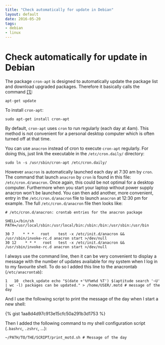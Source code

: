 ```yaml
---
title: "Check automatically for update in Debian"
layout: default
date: 2016-05-20
tags:
- debian
- linux
---
```


# Check automatically for update in Debian

The package `cron-apt` is designed to automatically update the package list and
download upgraded packages. Therefore it basically calls the command
[[1]][cron-apt]:

    apt-get update

To install `cron-apt`:

    sudo apt-get install cron-apt

By default, `cron-apt` uses `cron` to run regularly (each day at 4am). This
method is not convenient for a personal desktop computer which is often turned
off at that time.

You can use `anacron` instead of cron to execute `cron-apt` regularly. For
doing this, just link the executable in the `/etc/cron.daily/` directory:

    sudo ln -s /usr/sbin/cron-apt /etc/cron.daily/

However `anacron` is automatically launched each day at 7:30 am by `cron`. The
command that launch `anacron` by `cron` is found in this file:
`/etc/cron.d/anacron`. Once again, this could be not optimal for a desktop
computer. Furthermore when you start your laptop without power supply anacron
won't be launched. You can then add another, more convenient, entry in the
`/etc/cron.d/anacron` file to launch `anacron` at 12:30 pm for example. The
full `/etc/cron.d/anacron` file then looks like:

    # /etc/cron.d/anacron: crontab entries for the anacron package

    SHELL=/bin/sh
    PATH=/usr/local/sbin:/usr/local/bin:/sbin:/bin:/usr/sbin:/usr/bin

    30 7    * * *   root    test -x /etc/init.d/anacron && /usr/sbin/invoke-rc.d anacron start >/dev/null
    30 12    * * *   root   test -x /etc/init.d/anacron && /usr/sbin/invoke-rc.d anacron start >/dev/null


I always use the command line, then it can be very convenient to display a
message with the number of updates available for my system when I log in to my
favourite shell. To do so I added this line to the anacrontab
(`/etc/anacrontab`):

    1   10  check_update echo "$(date +'%Y%m%d %T') $(aptitude search '~U' | wc -l) packages can be updated." > /home/USER/.motd # message of the day

And I use the following script to print the message of the day when I start a
new shell:

{% gist 1aa8d4d97c913e15cfc50a291b3d1753 %}

Then I added the following command to my shell configuration script (`.bashrc`,
`.zshrc`, ...):

    ~/PATH/TO/THE/SCRIPT/print_motd.sh # Message of the day

[cron-apt]: https://help.ubuntu.com/community/AutoWeeklyUpdateHowTo
